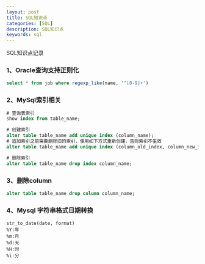 ```yaml
---
layout: post
title: SQL知识点
categories: [SQL]
description: SQL知识点
keywords: sql
---
```


SQL知识点记录

### 1、Oracle查询支持正则化
```sql
select * from job where regexp_like(name, '^[0-9]+')
```

### 2、MySql索引相关
```sql
# 查询表索引
show index from table_name;

# 创建索引
alter table table_name add unique index (column_name);
# 追加索引之前需要删除旧的索引，使用如下方式重新创建，否则索引不生效
alter table table_name add unique index (column_old_index, column_new_index);

# 删除索引
alter table table_name drop index column_name;
```

### 3、删除column
```sql
alter table table_name drop column column_name;
```

### 4、Mysql 字符串格式日期转换
```mysql
str_to_date(date, format)
%Y:年
%m:月
%d:天
%H:时
%i:分
```
